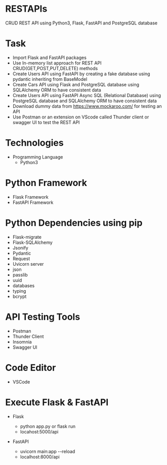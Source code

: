 # RESTAPIs
CRUD REST API using Python3, Flask, FastAPI and PostgreSQL database

# Task
- Import Flask and FastAPI packages 
- Use In-memory list approach for REST API CRUD(GET,POST,PUT,DELETE) methods
- Create Users API using FastAPI by creating a fake database using pydantic inheriting from BaseModel 
- Create Cars API using Flask and PostgreSQL database using SQLAlchemy ORM to have consistent data
- Create Users API using FastAPI Async SQL (Relational Database) using PostgreSQL database and SQLAlchemy ORM to have consistent data
- Download dummy data from https://www.mockaroo.com/ for testing an API
- Use Postman or an extension on VScode called Thunder client or swagger UI to test the REST API

# Technologies
- Programming Language
  - Python3

# Python Framework
- Flask Framework
- FastAPI Framework

# Python Dependencies using pip
- Flask-migrate
- Flask-SQLAlchemy
- Jsonify
- Pydantic  
- Request
- Uvicorn server
- json
- passlib
- uuid
- databases
- typing
- bcrypt

# API Testing Tools
- Postman
- Thunder Client
- Insomnia
- Swagger UI

# Code Editor
- VSCode

# Execute Flask & FastAPI
- Flask
  - python app.py or flask run
  - locahost:5000/api

- FastAPI
  - uvicorn main:app --reload
  - localhost:8000/api
